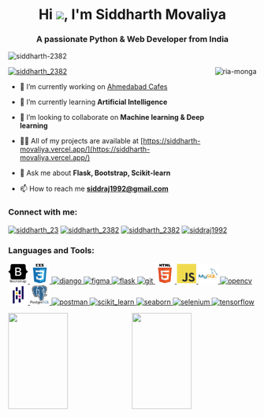 <h1 align="center">Hi <img src="https://raw.githubusercontent.com/syedareehaquasar/syedareehaquasar/master/gifs/Hi.gif" width="30px">, I'm Siddharth Movaliya</h1>

<h3 align="center">A passionate Python & Web Developer from India</h3>

<p align="left"> <img src="https://komarev.com/ghpvc/?username=siddharth-2382&label=Profile%20views&color=0e75b6&style=flat" alt="siddharth-2382" /> </p>

<img align="right" src="https://i.pinimg.com/564x/f7/a6/27/f7a6276644c0588b7dfdea6722ae95d1.jpg" alt="ria-monga" height="300" />

<p align="left"> <a href="https://twitter.com/siddharth_2382" target="blank"><img src="https://img.shields.io/twitter/follow/siddharth_2382?logo=twitter&style=for-the-badge" alt="siddharth_2382" /></a> </p>

- 🔭 I’m currently working on [Ahmedabad Cafes](https://github.com/Siddharth-2382/Ahmedabad-Cafes)

- 🌱 I’m currently learning **Artificial Intelligence**

- 👯 I’m looking to collaborate on **Machine learning & Deep learning**

- 👨‍💻 All of my projects are available at [https://siddharth-movaliya.vercel.app/](https://siddharth-movaliya.vercel.app/)

- 💬 Ask me about **Flask, Bootstrap, Scikit-learn**

- 📫 How to reach me **siddraj1992@gmail.com**

<h3 align="left">Connect with me:</h3>
<p align="left">
<a href="https://codepen.io/siddharth_23" target="blank"><img align="center" src="https://raw.githubusercontent.com/rahuldkjain/github-profile-readme-generator/master/src/images/icons/Social/codepen.svg" alt="siddharth_23" height="30" width="40" /></a>
<a href="https://twitter.com/siddharth_2382" target="blank"><img align="center" src="https://raw.githubusercontent.com/rahuldkjain/github-profile-readme-generator/master/src/images/icons/Social/twitter.svg" alt="siddharth_2382" height="30" width="40" /></a>
<a href="https://instagram.com/siddharth_2382" target="blank"><img align="center" src="https://raw.githubusercontent.com/rahuldkjain/github-profile-readme-generator/master/src/images/icons/Social/instagram.svg" alt="siddharth_2382" height="30" width="40" /></a>
<a href="https://www.hackerrank.com/siddraj1992" target="blank"><img align="center" src="https://raw.githubusercontent.com/rahuldkjain/github-profile-readme-generator/master/src/images/icons/Social/hackerrank.svg" alt="siddraj1992" height="30" width="40" /></a>
</p>

<h3 align="left">Languages and Tools:</h3>
<p align="left"> <a href="https://getbootstrap.com" target="_blank" rel="noreferrer"> <img src="https://raw.githubusercontent.com/devicons/devicon/master/icons/bootstrap/bootstrap-plain-wordmark.svg" alt="bootstrap" width="40" height="40"/> </a> <a href="https://www.w3schools.com/css/" target="_blank" rel="noreferrer"> <img src="https://raw.githubusercontent.com/devicons/devicon/master/icons/css3/css3-original-wordmark.svg" alt="css3" width="40" height="40"/> </a> <a href="https://www.djangoproject.com/" target="_blank" rel="noreferrer"> <img src="https://cdn.worldvectorlogo.com/logos/django.svg" alt="django" width="40" height="40"/> </a> <a href="https://www.figma.com/" target="_blank" rel="noreferrer"> <img src="https://www.vectorlogo.zone/logos/figma/figma-icon.svg" alt="figma" width="40" height="40"/> </a> <a href="https://flask.palletsprojects.com/" target="_blank" rel="noreferrer"> <img src="https://www.vectorlogo.zone/logos/pocoo_flask/pocoo_flask-icon.svg" alt="flask" width="40" height="40"/> </a> <a href="https://git-scm.com/" target="_blank" rel="noreferrer"> <img src="https://www.vectorlogo.zone/logos/git-scm/git-scm-icon.svg" alt="git" width="40" height="40"/> </a> <a href="https://www.w3.org/html/" target="_blank" rel="noreferrer"> <img src="https://raw.githubusercontent.com/devicons/devicon/master/icons/html5/html5-original-wordmark.svg" alt="html5" width="40" height="40"/> </a> <a href="https://developer.mozilla.org/en-US/docs/Web/JavaScript" target="_blank" rel="noreferrer"> <img src="https://raw.githubusercontent.com/devicons/devicon/master/icons/javascript/javascript-original.svg" alt="javascript" width="40" height="40"/> </a> <a href="https://www.mysql.com/" target="_blank" rel="noreferrer"> <img src="https://raw.githubusercontent.com/devicons/devicon/master/icons/mysql/mysql-original-wordmark.svg" alt="mysql" width="40" height="40"/> </a> <a href="https://opencv.org/" target="_blank" rel="noreferrer"> <img src="https://www.vectorlogo.zone/logos/opencv/opencv-icon.svg" alt="opencv" width="40" height="40"/> </a> <a href="https://pandas.pydata.org/" target="_blank" rel="noreferrer"> <img src="https://raw.githubusercontent.com/devicons/devicon/2ae2a900d2f041da66e950e4d48052658d850630/icons/pandas/pandas-original.svg" alt="pandas" width="40" height="40"/> </a> <a href="https://www.postgresql.org" target="_blank" rel="noreferrer"> <img src="https://raw.githubusercontent.com/devicons/devicon/master/icons/postgresql/postgresql-original-wordmark.svg" alt="postgresql" width="40" height="40"/> </a> <a href="https://postman.com" target="_blank" rel="noreferrer"> <img src="https://www.vectorlogo.zone/logos/getpostman/getpostman-icon.svg" alt="postman" width="40" height="40"/> </a> <a href="https://scikit-learn.org/" target="_blank" rel="noreferrer"> <img src="https://upload.wikimedia.org/wikipedia/commons/0/05/Scikit_learn_logo_small.svg" alt="scikit_learn" width="40" height="40"/> </a> <a href="https://seaborn.pydata.org/" target="_blank" rel="noreferrer"> <img src="https://seaborn.pydata.org/_images/logo-mark-lightbg.svg" alt="seaborn" width="40" height="40"/> </a> <a href="https://www.selenium.dev" target="_blank" rel="noreferrer"> <img src="https://raw.githubusercontent.com/detain/svg-logos/780f25886640cef088af994181646db2f6b1a3f8/svg/selenium-logo.svg" alt="selenium" width="40" height="40"/> </a> <a href="https://www.tensorflow.org" target="_blank" rel="noreferrer"> <img src="https://www.vectorlogo.zone/logos/tensorflow/tensorflow-icon.svg" alt="tensorflow" width="40" height="40"/> </a> </p>



<div style="align: center">
  <img width="49%" height="195" src="https://github-readme-stats.vercel.app/api?username=Siddharth-2382&theme=radical&show_icons=true" />
  <img width="49%" height="195" src="https://github-readme-streak-stats.herokuapp.com/?user=Siddharth-2382&theme=radical&show_icons=true" />
</div>
